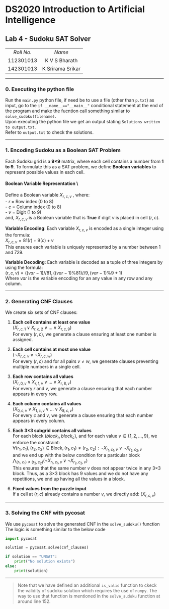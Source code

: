 # DS2020 Introduction to Artificial Intelligence

## Lab 4 - Sudoku SAT Solver



| | |
| :---: | :---: |
| _Roll No._ | _Name_ |
| 112301013 | K V S Bharath |
| 142301013 | K Srirama Srikar |

---


### 0. Executing the python file
Run the `main.py` python file, if need be to use a file (other than `p.txt`) as input, go to the `if __name__=="__main__"` conditional statement at the end of the program and make the fucntion call something similar to `solve_sudoku(filename)`. \
Upon executing the python file we get an output stating `Solutions written to output.txt`. \
Refer to `output.txt` to check the solutions.


---

### 1. Encoding Sudoku as a Boolean SAT Problem 
Each Sudoku grid is a **9×9** matrix, where each cell contains a number from **1 to 9**. To formulate this as a SAT problem, we define **Boolean variables** to represent possible values in each cell.

#### **Boolean Variable Representation** \
Define a Boolean variable $X_{r,c,v}$ , where: \
    - $r$ = Row index (0 to 8) \
    - $c$ = Column index (0 to 8) \
    - $v$ = Digit (1 to 9) \
and, $X_{r, c, v}$ is a Boolean variable that is **True** if digit $v$ is placed in cell $(r, c)$.


**Variable Encoding**: Each variable $X_{r,c,v}$ is encoded as a single integer using the formula: \
$X_{r,c,v} = 81(r) + 9(c) + v$ \
This ensures each variable is uniquely represented by a number between 1 and 729.

**Variable Decoding**: Each variable is decoded as a tuple of three integers by using the formula: \
$(r,c,v) = ((var - 1) //81,  ((var - 1) \% 81) // 9, (var - 1) \% 9 + 1)$ \
Where $var$ is the variable encoding for an any value in any row and any column.

---

### 2. Generating CNF Clauses 
We create six sets of CNF clauses:

1. **Each cell contains at least one value**  
   $(X_{r,c,1} \vee X_{r,c,2} \vee ... \vee X_{r,c,9})$ \
   For every $(r, c)$, we generate a clause ensuring at least one number is assigned.

2. **Each cell contains at most one value**  
   $(\neg X_{r,c,v} \vee \neg X_{r,c,w})$ \
   For every $(r, c)$ and for all pairs $v \neq w$, we generate clauses preventing multiple numbers in a single cell.

3. **Each row contains all values**  
   $(X_{r,0,v} \vee X_{r,1,v} \vee ... \vee X_{r,8,v})$ \
   For every $r$ and $v$, we generate a clause ensuring that each number appears in every row.

4. **Each column contains all values**  
   $(X_{0,c,v} \vee X_{1,c,v} \vee ... \vee X_{8,c,v})$ \
   For every $c$ and $v$, we generate a clause ensuring that each number appears in every column.

5. **Each 3×3 subgrid contains all values**  
   For each block $(block_r, block_c)$, and for each value $v \in \{1, 2, ..., 9\}$, we enforce the constraint:  \
    $\forall (r_1, c_1), (r_2, c_2) \in \text{Block}, (r_1, c_1) \neq (r_2, c_2): \neg X_{r_1, c_1, v} \vee \neg X_{r_2, c_2, v}$ \
    and we end up with the below condition for a particular block \
    $\bigwedge_{(r_1, c_1) \neq (r_2, c_2)} (\neg X_{r_1, c_1, v} \vee \neg X_{r_2, c_2, v})$ \
    This ensures that the same number $v$ does not appear twice in any 3×3 block. Thus, as a 3×3 block has 9 values and we do not have any repetitions, we end up having all the values in a block.

6. **Fixed values from the puzzle input**  
   If a cell at $(r, c)$ already contains a number $v$, we directly add:
   $(X_{r,c,v})$

---

### 3. Solving the CNF with pycosat 
We use `pycosat` to solve the generated CNF in the `solve_sudoku()` function \
The logic is something similar to the below code
```python
import pycosat

solution = pycosat.solve(cnf_clauses)

if solution == "UNSAT":
    print("No solution exists")
else:
    print(solution)
```

---

> Note that we have defined an additional `is_valid` function to ckeck the validity of sudoku solution which requires the use of `numpy`. The way to use that function is mentioned in the `solve_sudoku` function at around line 152.

